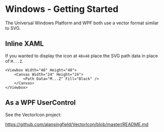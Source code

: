 # Windows - Getting Started

The Universal Windows Platform and WPF both use a vector format similar to SVG.

## Inline XAML

If you wanted to display the icon at `48x48` place the SVG path data in place of `M...Z`.

```
<Viewbox Width="48" Height="48">
    <Canvas Width="24" Height="24">
        <Path Data="M...Z" Fill="Black" />
    </Canvas>
</Viewbox>
```

## As a WPF UserControl 

See the VectorIcon project:

https://github.com/alansingfield/VectorIcon/blob/master/README.md
